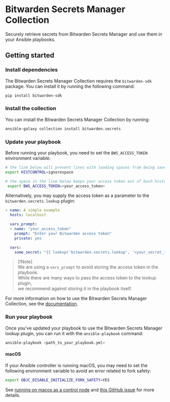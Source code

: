 # Bitwarden Secrets Manager Collection

Securely retrieve secrets from Bitwarden Secrets Manager and use them in your Ansible playbooks.

## Getting started

### Install dependencies

The Bitwarden Secrets Manager Collection requires the `bitwarden-sdk` package. You can install it by
running the following command:

```bash
pip install bitwarden-sdk
```

### Install the collection

You can install the Bitwarden Secrets Manager Collection by running:

```bash
ansible-galaxy collection install bitwarden.secrets
```

### Update your playbook

Before running your playbook, you need to set the `BWS_ACCESS_TOKEN` environment variable:

```bash
# the line below will prevent lines with leading spaces from being saved to bash history
export HISTCONTROL=ignorespace

# the space in the line below keeps your access token out of bash history
 export BWS_ACCESS_TOKEN=<your_access_token>
```

Alternatively, you may supply the access token as a parameter to the `bitwarden.secrets.lookup`
plugin:

<!-- prettier-ignore -->
```yaml
- name: A simple example
  hosts: localhost

  vars_prompt:
  - name: "your_access_token"
    prompt: "Enter your Bitwarden access token"
    private: yes

  vars:
    some_secret: "{{ lookup('bitwarden.secrets.lookup', '<your_secret_id>', access_token=your_access_token) }}"
```

<!-- prettier-ignore -->
> [!Note]\
> We are using a `vars_prompt` to avoid storing the access token in the playbook.\
> While there are many ways to pass the access token to the lookup plugin,\
> we recommend against storing it in the playbook itself.

For more information on how to use the Bitwarden Secrets Manager Collection, see the
[documentation](https://bitwarden.com/help/ansible-integration).

### Run your playbook

Once you've updated your playbook to use the Bitwarden Secrets Manager lookup plugin, you can run it
with the `ansible-playbook` command:

```bash
ansible-playbook <path_to_your_playbook.yml>
```

#### macOS

If your Ansible controller is running macOS, you may need to set the following environment variable
to avoid an error related to fork safety:

```bash
export OBJC_DISABLE_INITIALIZE_FORK_SAFETY=YES
```

See
[running on macos as a control node](https://docs.ansible.com/ansible/latest/reference_appendices/faq.html#running-on-macos-as-a-control-node)
and [this GitHub issue](https://github.com/ansible/ansible/issues/49207) for more details.
